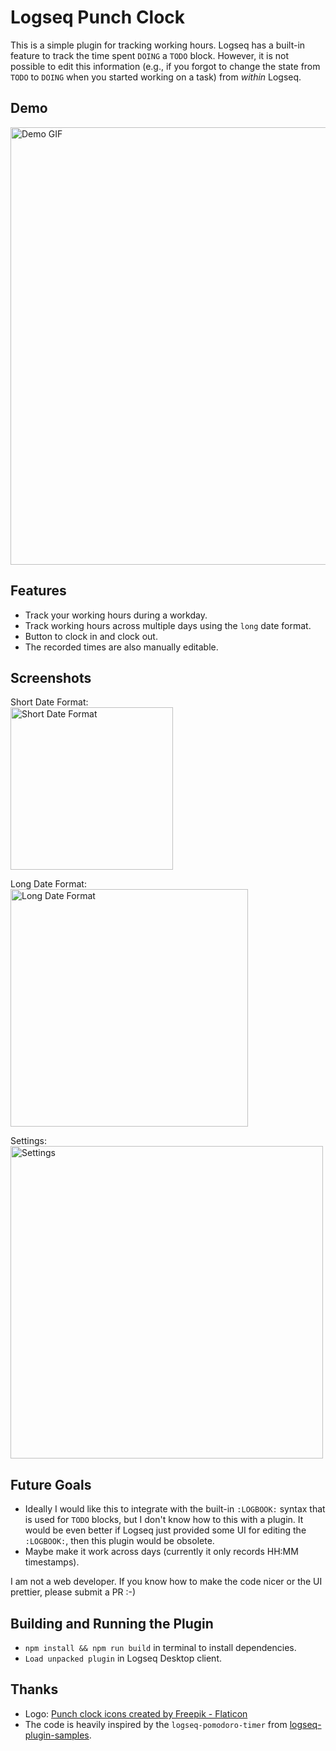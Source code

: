 # Logseq Punch Clock

This is a simple plugin for tracking working hours.
Logseq has a built-in feature to track the time spent `DOING` a `TODO` block. However, it is not possible to edit this information (e.g., if you forgot to change the state from `TODO` to `DOING` when you started working on a task) from _within_ Logseq.

## Demo

<img src="https://github.com/5hir0kur0/logseq-time-recorder/assets/12101162/8d1cf67a-9ab7-49d0-a321-22b8bb83ac98" width="700" alt="Demo GIF">

## Features

- Track your working hours during a workday.
- Track working hours across multiple days using the `long` date format.
- Button to clock in and clock out.
- The recorded times are also manually editable.

## Screenshots

Short Date Format:<br>
<img src="https://github.com/5hir0kur0/logseq-time-recorder/assets/12101162/5fd24002-7c37-45a0-b5b9-5bd646230468" width="260" alt="Short Date Format" title="Short Date Format">

Long Date Format:<br>
<img src="https://github.com/5hir0kur0/logseq-time-recorder/assets/12101162/b6ccfb9b-9179-4770-96bc-9a02b0ad4651" width="380" alt="Long Date Format" title="Long Date Format">

Settings:<br>
<img src="https://github.com/5hir0kur0/logseq-time-recorder/assets/12101162/12c9c515-6175-4e77-8313-edc64427ff95" width="500" alt="Settings" title="Settings">


## Future Goals

- Ideally I would like this to integrate with the built-in `:LOGBOOK:` syntax that is used for `TODO` blocks, but I don't know how to this with a plugin. It would be even better if Logseq just provided some UI for editing the `:LOGBOOK:`, then this plugin would be obsolete.
- Maybe make it work across days (currently it only records HH:MM timestamps).

I am not a web developer. If you know how to make the code nicer or the UI prettier, please submit a PR :-)

## Building and Running the Plugin

- `npm install && npm run build` in terminal to install dependencies.
- `Load unpacked plugin` in Logseq Desktop client.

## Thanks

- Logo: <a href="https://www.flaticon.com/free-icons/punch-clock" title="punch clock icons">Punch clock icons created by Freepik - Flaticon</a>
- The code is heavily inspired by the `logseq-pomodoro-timer` from [logseq-plugin-samples](https://github.com/logseq/logseq-plugin-samples).
